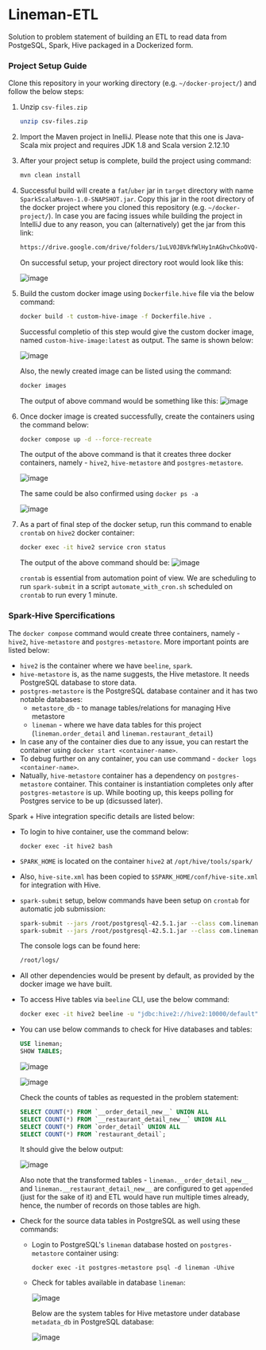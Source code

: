 # Lineman-ETL
Solution to problem statement of building an ETL to read data from PostgeSQL, Spark, Hive packaged in a Dockerized form.

### Project Setup Guide
Clone this repository in your working directory (e.g. `~/docker-project/`) and follow the below steps:
1. Unzip `csv-files.zip`
   ```bash
   unzip csv-files.zip
   ```
2. Import the Maven project in InelliJ.
   Please note that this one is Java-Scala mix project and requires JDK 1.8 and Scala version 2.12.10
3. After your project setup is complete, build the project using command:
   ```bash
   mvn clean install
   ```
4. Successful build will create a `fat`/`uber` jar in `target` directory with name `SparkScalaMaven-1.0-SNAPSHOT.jar`. Copy this jar in the root directory of the docker project where you cloned this repository (e.g. `~/docker-project/`).
   In case you are facing issues while building the project in IntelliJ due to any reason, you can (alternatively) get the jar from this link:
   ```bash
   https://drive.google.com/drive/folders/1uLV0JBVkfWlHy1nAGhvChkoOVQ-Q0Aub?usp=sharing
   ```
   
   On successful setup,
   your project directory root would look like this:
   
   ![image](https://github.com/krohit-bkk/Lineman-ETL/assets/137164694/e0386998-4b9e-4865-ada4-ce1a730b3e81)

5. Build the custom docker image using `Dockerfile.hive` file via the below command:
   ```bash
   docker build -t custom-hive-image -f Dockerfile.hive .
   ```
   Successful completio of this step would give the custom docker image, named `custom-hive-image:latest` as output. The same is shown below:

   ![image](https://github.com/krohit-bkk/Lineman-ETL/assets/137164694/ac3a2720-0a2e-4864-837f-c6df5dda87ec)

   Also, the newly created image can be listed using the command:
   ```bash
   docker images
   ```
   The output of above command would be something like this:
   ![image](https://github.com/krohit-bkk/Lineman-ETL/assets/137164694/6b9d001a-4f77-4fcf-b44e-dd3f0d65f826)

6. Once docker image is created successfully, create the containers using the command below:
   ```bash
   docker compose up -d --force-recreate
   ```

   The output of the above command is that it creates three docker containers, namely - `hive2`, `hive-metastore` and `postgres-metastore`.

   ![image](https://github.com/krohit-bkk/Lineman-ETL/assets/137164694/30c51542-3018-477c-bfae-7319b4c82be5)

   The same could be also confirmed using `docker ps -a`
   
   ![image](https://github.com/krohit-bkk/Lineman-ETL/assets/137164694/3c2c024f-ddbf-402e-ab9a-89dd8afd33ea)
   
7. As a part of final step of the docker setup, run this command to enable `crontab` on `hive2` docker container:
   ```bash
   docker exec -it hive2 service cron status
   ```

   The output of the above command should be:
   ![image](https://github.com/krohit-bkk/Lineman-ETL/assets/137164694/9156cce0-1534-4a40-b3e6-b7bdb8c469f5)

   `crontab` is essential from automation point of view. We are scheduling to run `spark-submit` in a script `automate_with_cron.sh` scheduled on `crontab` to run every 1 minute.

### Spark-Hive Spercifications
The `docker compose` command would create three containers, namely - `hive2`, `hive-metastore` and `postgres-metastore`. More important points are listed below:
   * `hive2` is the container where we have `beeline`, `spark`.
   * `hive-metastore` is, as the name suggests, the Hive metastore. It needs PostgreSQL database to store data.
   * `postgres-metastore` is the PostgreSQL database container and it has two notable databases:
     * `metastore_db` - to manage tables/relations for managing Hive metastore
     * `lineman` - where we have data tables for this project (`lineman.order_detail` and `lineman.restaurant_detail`)
   * In case any of the container dies due to any issue, you can restart the container using `docker start <container-name>`.
   * To debug further on any container, you can use command - `docker logs <container-name>`.
   * Natually, `hive-metastore` container has a dependency on `postgres-metastore` container. This container is instantiation completes only after `postgres-metastore` is up. While booting up, this keeps polling for Postgres service to be up (dicsussed later).

Spark + Hive integration specific details are listed below:
  * To login to hive container, use the command below:
    ```
    docker exec -it hive2 bash
    ```
  * `SPARK_HOME` is located on the container `hive2` at `/opt/hive/tools/spark/`
  * Also, `hive-site.xml` has been copied to `$SPARK_HOME/conf/hive-site.xml` for integration with Hive.
  * `spark-submit` setup, below commands have been setup on `crontab` for automatic job submission:
    ```bash
    spark-submit --jars /root/postgresql-42.5.1.jar --class com.lineman.main.Ingestion /root/SparkScalaMaven-1.0-SNAPSHOT.jar >> /root/logs/$(date +"%Y%m%d%H%M%S")_ingestion.log 2>&1
    spark-submit --jars /root/postgresql-42.5.1.jar --class com.lineman.main.Transformation /root/SparkScalaMaven-1.0-SNAPSHOT.jar >> /root/logs/$(date +"%Y%m%d%H%M%S")_transformation.log 2>&1
    ```
    
    The console logs can be found here:
    ```bash
    /root/logs/
    ```

  * All other dependencies would be present by default, as provided by the docker image we have built.
  * To access Hive tables via `beeline` CLI, use the below command:
    ```bash
    docker exec -it hive2 beeline -u "jdbc:hive2://hive2:10000/default" -n hive -p password
    ```
  * You can use below commands to check for Hive databases and tables:
    ```sql
    USE lineman;
    SHOW TABLES;
    ```
    ![image](https://github.com/krohit-bkk/Lineman-ETL/assets/137164694/e7068c78-6faa-4fef-8adb-f82f0ad4ceaf)

    ![image](https://github.com/krohit-bkk/Lineman-ETL/assets/137164694/57108b43-6e86-4664-ae15-278c078e7846)

    Check the counts of tables as requested in the problem statement:
    ```sql
    SELECT COUNT(*) FROM `__order_detail_new__` UNION ALL
    SELECT COUNT(*) FROM `__restaurant_detail_new__` UNION ALL
    SELECT COUNT(*) FROM `order_detail` UNION ALL
    SELECT COUNT(*) FROM `restaurant_detail`;
    ```

    It should give the below output:
    
    ![image](https://github.com/krohit-bkk/Lineman-ETL/assets/137164694/8bdd9645-d628-4705-93b2-e4906012a19a)
    
    Also note that the transformed tables - `lineman.__order_detail_new__` and `lineman.__restaurant_detail_new__` are configured to get `appended` (just for the sake of it) and ETL would have run multiple times already, hence, the number of records on those tables are high.
  * Check for the source data tables in PostgreSQL as well using these commands:
    * Login to PostgreSQL's `lineman` database hosted on `postgres-metastore` container using:
      ```
      docker exec -it postgres-metastore psql -d lineman -Uhive
      ```
    * Check for tables available in database `lineman`:
      
      ![image](https://github.com/krohit-bkk/Lineman-ETL/assets/137164694/aefa890f-fead-4101-9f6e-228dd2d74996)
   
      Below are the system tables for Hive metastore under database `metadata_db` in PostgreSQL database:
      
      ![image](https://github.com/krohit-bkk/Lineman-ETL/assets/137164694/84e69d71-80a5-4bca-93f7-f59bc4dbc9c5)


